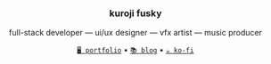 <h3 align="center">kuroji fusky</h3>
<p align="center">
  full-stack developer — ui/ux designer — vfx artist — music producer
</p>
<p align="center">
  <a href="https://kurojifusky.com"><code>🖥️ portfolio</code></a>
  &bull;
  <a href="https://blog.kurojifusky.com"><code>📚 blog</code></a>
  &bull;
  <a href="https://ko-fi.com/kuroji_fusky"><code>☕ ko-fi</code></a>
</p>
